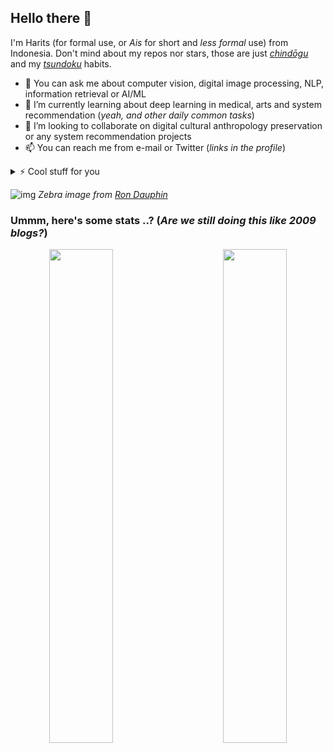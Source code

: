## Hello there 👋

<!--
**otakbeku/otakbeku** is a ✨ _special_ ✨ repository because its `README.md` (this file) appears on your GitHub profile.

Here are some ideas to get you started:

- 🔭 I’m currently working on ...
- 🌱 I’m currently learning ...
- 👯 I’m looking to collaborate on ...
- 🤔 I’m looking for help with ...
- 💬 Ask me about ...
- 📫 How to reach me: ...
- 😄 Pronouns: ...
- ⚡ Fun fact: ...
-->

I'm Harits (for formal use, or *Ais* for short and _less formal_ use) from Indonesia. Don't mind about my repos nor stars, those are just [_chindōgu_](https://en.wikipedia.org/wiki/Chindōgu) and my [_tsundoku_](https://en.wikipedia.org/wiki/Tsundoku) habits.

- 💬 You can ask me about computer vision, digital image processing, NLP, information retrieval or AI/ML
- 🌱 I’m currently learning about deep learning in medical, arts and system recommendation (_yeah, and other daily common tasks_)
- 👯 I’m looking to collaborate on digital cultural anthropology preservation or any system recommendation projects
- 📫 You can reach me from e-mail or Twitter (_links in the profile_)

<details close>
<summary>⚡ Cool stuff for you</summary>
<br>
Besides deep learning and programming, another topic that I love to learn is how eyes and colors work in nature, mostly in animals and computers (or digital devices). I would like to suggest you watch
 <ul>
  <li><i>Life in Color with David Attenborough</i>
  </ul>
Or read 
 <ul>
   <li><i>Digital Color Management</i> by Edward J. Giorgianni and Thomas E. Madden
   <li><i>Measuring Colour (4th edition)</i> by R.W.G Hunt and M.R. Pointer.
  </ul>
</details>

![img](https://images.unsplash.com/photo-1526319238109-524eecb9b913?ixlib=rb-1.2.1&ixid=MnwxMjA3fDB8MHxwaG90by1wYWdlfHx8fGVufDB8fHx8&auto=format&fit=crop&w=1310&q=80)
*Zebra image from [Ron Dauphin](https://unsplash.com/@rondomondo)*

### Ummm, here's some stats ..? (*Are we still doing this like 2009 blogs?*)

<div align="center"><img src="https://github-readme-stats.vercel.app/api?username=otakbeku&show_icons=true&count_private=true&hide_border=true" width="45%" align="left"/>
<img src="https://github-readme-stats.vercel.app/api/top-langs/?username=otakbeku&hide_border=true&layout=compact" width="45%" align="right"/>
</div>
